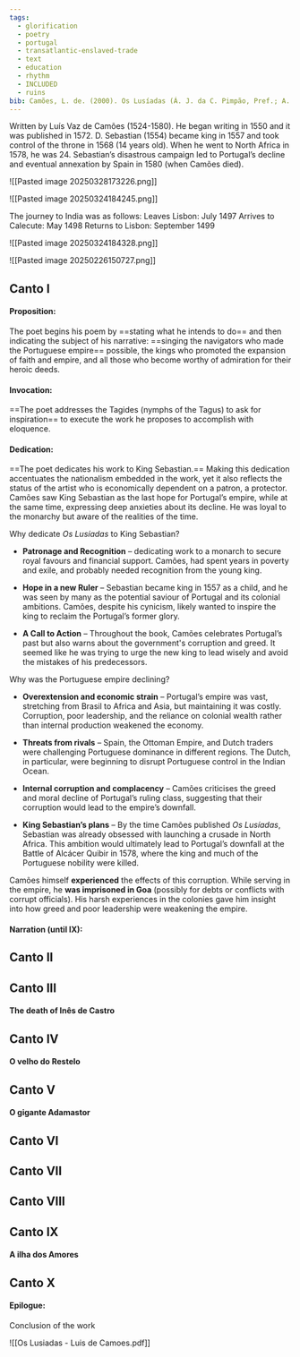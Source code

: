 ```yaml
---
tags:
  - glorification
  - poetry
  - portugal
  - transatlantic-enslaved-trade
  - text
  - education
  - rhythm
  - INCLUDED
  - ruins
bib: Camões, L. de. (2000). Os Lusíadas (Á. J. da C. Pimpão, Pref.; A. P. de Castro, Apres.; 4.ª ed.). Instituto Camões, Ministério dos Negócios Estrangeiros.
---
```

Written by Luís Vaz de Camões (1524-1580). He began writing in 1550 and it was published in 1572. D. Sebastian (1554) became king in 1557 and took control of the throne in 1568 (14 years old). When he went to North Africa in 1578, he was 24. Sebastian’s disastrous campaign led to Portugal’s decline and eventual annexation by Spain in 1580 (when Camões died).

![[Pasted image 20250328173226.png]]

![[Pasted image 20250324184245.png]]

The journey to India was as follows:
Leaves Lisbon: July 1497
Arrives to Calecute: May 1498
Returns to Lisbon: September 1499

![[Pasted image 20250324184328.png]]

![[Pasted image 20250226150727.png]]

## Canto I 
#### Proposition: 
The poet begins his poem by ==stating what he intends to do== and then indicating the subject of his narrative: ==singing the navigators who made the Portuguese empire== possible, the kings who promoted the expansion of faith and empire, and all those who become worthy of admiration for their heroic deeds.
#### Invocation: 
==The poet addresses the Tagides (nymphs of the Tagus) to ask for inspiration== to execute the work he proposes to accomplish with eloquence.
#### Dedication:
==The poet dedicates his work to King Sebastian.== Making this dedication accentuates the nationalism embedded in the work, yet it also reflects the status of the artist who is economically dependent on a patron, a protector.
Camões saw King Sebastian as the last hope for Portugal’s empire, while at the same time, expressing deep anxieties about its decline. He was loyal to the monarchy but aware of the realities of the time.

Why dedicate _Os Lusíadas_ to King Sebastian?

- **Patronage and Recognition** – dedicating work to a monarch to secure royal favours and financial support. Camões, had spent years in poverty and exile, and probably needed recognition from the young king.

- **Hope in a new Ruler** – Sebastian became king in 1557 as a child, and he was seen by many as the potential saviour of Portugal and its colonial ambitions. Camões, despite his cynicism, likely wanted to inspire the king to reclaim the Portugal’s former glory.

- **A Call to Action** – Throughout the book, Camões celebrates Portugal’s past but also warns about the government's corruption and greed. It seemed like he was trying to urge the new king to lead wisely and avoid the mistakes of his predecessors.

Why was the Portuguese empire declining?

- **Overextension and economic strain** – Portugal’s empire was vast, stretching from Brasil to Africa and Asia, but maintaining it was costly. Corruption, poor leadership, and the reliance on colonial wealth rather than internal production weakened the economy.

- **Threats from rivals** – Spain, the Ottoman Empire, and Dutch traders were challenging Portuguese dominance in different regions. The Dutch, in particular, were beginning to disrupt Portuguese control in the Indian Ocean.

- **Internal corruption and complacency** – Camões criticises the greed and moral decline of Portugal’s ruling class, suggesting that their corruption would lead to the empire’s downfall.

- **King Sebastian’s plans** – By the time Camões published _Os Lusíadas_, Sebastian was already obsessed with launching a crusade in North Africa. This ambition would ultimately lead to Portugal’s downfall at the Battle of Alcácer Quibir in 1578, where the king and much of the Portuguese nobility were killed.

Camões himself **experienced** the effects of this corruption. While serving in the empire, he **was imprisoned in Goa** (possibly for debts or conflicts with corrupt officials). His harsh experiences in the colonies gave him insight into how greed and poor leadership were weakening the empire.

#### Narration (until IX):

## Canto II

## Canto III

#### The death of Inês de Castro

## Canto IV

#### O velho do Restelo

## Canto V

#### O gigante Adamastor

## Canto VI

## Canto VII

## Canto VIII

## Canto IX
#### A ilha dos Amores
## Canto X

#### Epilogue:
Conclusion of the work

![[Os Lusiadas - Luis de Camoes.pdf]]